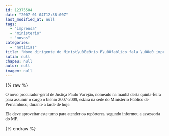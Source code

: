 ```yaml
---
id: 12375504
date: "2007-01-04T12:38:00Z"
last_modified_at: null
tags:
  - "imprensa"
  - "ministerio"
  - "novos"
categories:
  - "noticias"
title: "Novo dirigente do Minist\u00e9rio P\u00fablico fala \u00e0 imprensa hoje"
sutia: null
chapeu: null
autor: null
imagem: null
---
```

{% raw %}
<p><P><FONT face=Verdana>O novo procurador-geral de Justiça Paulo Varejão, nomeado na manhã desta quinta-feira para assumir o cargo o biênio 2007-2009, estará&nbsp;na sede do Ministério Público de Pernambuco, durante a tarde de hoje. </FONT></P></p>
<p><P><FONT face=Verdana>Ele deve aproveitar este turno para atender os repórteres, segundo informou a assessoria do MP.</FONT> </P> </p>
{% endraw %}